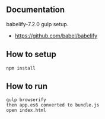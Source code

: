 ## Documentation
babelify-7.2.0 gulp setup.
* https://github.com/babel/babelify

## How to setup
```
npm install
```

## How to run
```
gulp browserify
then app.es6 converted to bundle.js
open index.html
```
